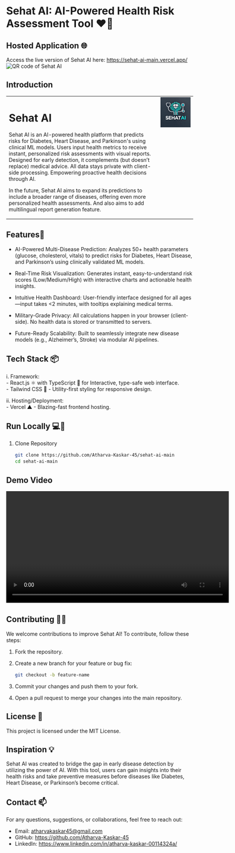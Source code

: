 # Sehat AI: AI-Powered Health Risk Assessment Tool ❤️💊

## Hosted Application 🌐

Access the live version of Sehat AI here: 
https://sehat-ai-main.vercel.app/
<img src="images/Parkinsons_screenshot.png" alt="QR code of Sehat AI"/> <br>

## Introduction
<table>
  <tr>
    <td style="text-align: left; vertical-align: top;">
      <h1>Sehat AI</h1>
      <p>
        Sehat AI is an AI-powered health platform that predicts risks for Diabetes, Heart Disease, and Parkinson's using clinical ML models. Users input health metrics to receive instant, personalized risk   
        assessments with visual reports. Designed for early detection, it complements (but doesn’t replace) medical advice. All data stays private with client-side processing. Empowering proactive health 
        decisions through AI.
      </p>
      <p>
        In the future, Sehat AI aims to expand its predictions to include a broader range of diseases, offering even more 
        personalized health assessments. And also aims to add multilingual report generation feature.
      </p>
    </td>
    <td style="text-align: right; vertical-align: top;">
      <img src="images/Sehat AI_Logo.jpg" alt="Sehat AI Logo" width="700"/>
    </td>
  </tr>
</table>

## Features🚀 

- AI-Powered Multi-Disease Prediction: Analyzes 50+ health parameters (glucose, cholesterol, vitals) to predict risks for Diabetes, Heart Disease, and Parkinson’s using clinically validated ML models.

- Real-Time Risk Visualization: Generates instant, easy-to-understand risk scores (Low/Medium/High) with interactive charts and actionable health insights.

- Intuitive Health Dashboard: User-friendly interface designed for all ages—input takes <2 minutes, with tooltips explaining medical terms.

- Military-Grade Privacy: All calculations happen in your browser (client-side). No health data is stored or transmitted to servers.

- Future-Ready Scalability: Built to seamlessly integrate new disease models (e.g., Alzheimer’s, Stroke) via modular AI pipelines.


## Tech Stack 📦

i. Framework:
<br> - React.js ⚛️ with TypeScript 📜 for Interactive, type-safe web interface. 
<br> - Tailwind CSS 🎨 - Utility-first styling for responsive design.


ii. Hosting/Deployment:
<br> - Vercel ▲ - Blazing-fast frontend hosting.


## Run Locally 💻🔧

1. Clone Repository
   ```bash
   git clone https://github.com/Atharva-Kaskar-45/sehat-ai-main 
   cd sehat-ai-main


## Demo Video

<video width="600" controls><source src="videos/parkinsons_demo.mp4" type="video/mp4">Your browser does not support the video tag.</video>


## Contributing 🧑‍💻
We welcome contributions to improve Sehat AI! To contribute, follow these steps:
1. Fork the repository.

2. Create a new branch for your feature or bug fix:
   ```bash
   git checkout -b feature-name


4. Commit your changes and push them to your fork.

5. Open a pull request to merge your changes into the main repository.

## License 🔐
This project is licensed under the MIT License.

## Inspiration 💡
Sehat AI was created to bridge the gap in early disease detection by utilizing the power of AI. With this tool, users can gain insights into their health risks and take preventive measures before diseases like Diabetes, Heart Disease, or Parkinson’s become critical.

## Contact 📫
For any questions, suggestions, or collaborations, feel free to reach out:

- Email: atharvakaskar45@gmail.com
- GitHub: https://github.com/Atharva-Kaskar-45
- LinkedIn: https://www.linkedin.com/in/atharva-kaskar-00114324a/

